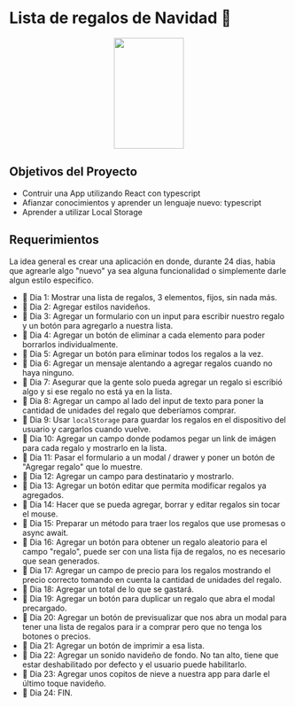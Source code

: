 # Lista de regalos de Navidad 🎅

<p align="center">
  <img height="200" width="50%" src="https://cdn.wallpapersafari.com/36/48/Y7VbB9.jpeg" />
</p>

## Objetivos del Proyecto

- Contruir una App utilizando React con typescript
- Afianzar conocimientos y aprender un lenguaje nuevo: typescript
- Aprender a utilizar Local Storage

## Requerimientos

La idea general es crear una aplicación en donde, durante 24 dias, habia que agrearle algo "nuevo" ya sea alguna funcionalidad o simplemente darle algun estilo especifico.

- 🎄 Dia 1: Mostrar una lista de regalos, 3 elementos, fijos, sin nada más.
- 🎁 Dia 2: Agregar estilos navideños.
- 🎄 Dia 3: Agregar un formulario con un input para escribir nuestro regalo y un botón para agregarlo a nuestra lista.
- 🎁 Dia 4: Agregar un botón de eliminar a cada elemento para poder borrarlos individualmente.
- 🎄 Dia 5: Agregar un botón para eliminar todos los regalos a la vez.
- 🎁 Dia 6: Agregar un mensaje alentando a agregar regalos cuando no haya ninguno.
- 🎄 Dia 7: Asegurar que la gente solo pueda agregar un regalo si escribió algo y si ese regalo no está ya en la lista.
- 🎁 Dia 8: Agregar un campo al lado del input de texto para poner la cantidad de unidades del regalo que deberíamos comprar.
- 🎄 Dia 9: Usar `localStorage` para guardar los regalos en el dispositivo del usuario y cargarlos cuando vuelve.
- 🎁 Dia 10: Agregar un campo donde podamos pegar un link de imágen para cada regalo y mostrarlo en la lista.
- 🎄 Dia 11: Pasar el formulario a un modal / drawer y poner un botón de "Agregar regalo" que lo muestre.
- 🎁 Dia 12: Agregar un campo para destinatario y mostrarlo.
- 🎄 Dia 13: Agregar un botón editar que permita modificar regalos ya agregados.
- 🎁 Dia 14: Hacer que se pueda agregar, borrar y editar regalos sin tocar el mouse.
- 🎄 Dia 15: Preparar un método para traer los regalos que use promesas o async await.
- 🎁 Dia 16: Agregar un botón para obtener un regalo aleatorio para el campo "regalo", puede ser con una lista fija de regalos, no es necesario que sean generados.
- 🎄 Dia 17: Agregar un campo de precio para los regalos mostrando el precio correcto tomando en cuenta la cantidad de unidades del regalo.
- 🎁 Dia 18: Agregar un total de lo que se gastará.
- 🎄 Dia 19: Agregar un botón para duplicar un regalo que abra el modal precargado.
- 🎁 Dia 20: Agregar un botón de previsualizar que nos abra un modal para tener una lista de regalos para ir a comprar pero que no tenga los botones o precios.
- 🎄 Dia 21: Agregar un botón de imprimir a esa lista.
- 🎁 Dia 22: Agregar un sonido navideño de fondo. No tan alto, tiene que estar deshabilitado por defecto y el usuario puede habilitarlo.
- 🎄 Dia 23: Agregar unos copitos de nieve a nuestra app para darle el último toque navideño.
- 🎁 Dia 24: FIN.